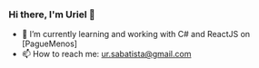 ### Hi there, I'm Uriel 👋

- 🔭 I’m currently learning and working with C# and ReactJS on [PagueMenos]
- 📫 How to reach me: <ur.sabatista@gmail.com>
